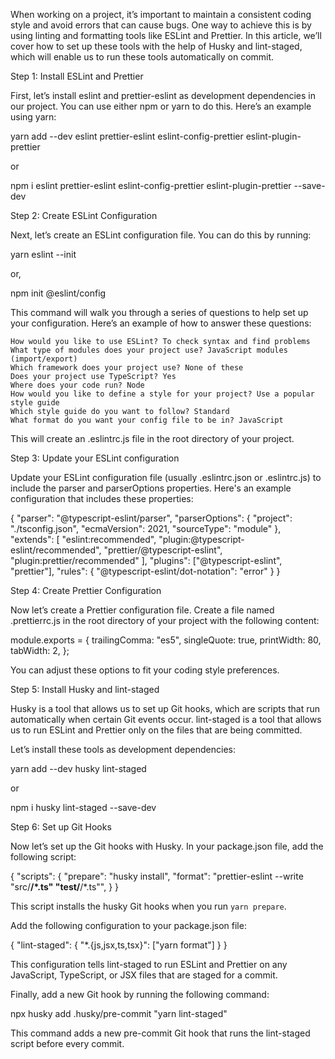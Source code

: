 When working on a project, it’s important to maintain a consistent coding style and avoid errors that can cause bugs. One way to achieve this is by using linting and formatting tools like ESLint and Prettier. In this article, we’ll cover how to set up these tools with the help of Husky and lint-staged, which will enable us to run these tools automatically on commit.

Step 1: Install ESLint and Prettier

First, let’s install eslint and prettier-eslint as development dependencies in our project. You can use either npm or yarn to do this. Here’s an example using yarn:

yarn add --dev eslint prettier-eslint eslint-config-prettier eslint-plugin-prettier

or

 npm i eslint prettier-eslint eslint-config-prettier eslint-plugin-prettier --save-dev

Step 2: Create ESLint Configuration

Next, let’s create an ESLint configuration file. You can do this by running:

yarn eslint --init

or,

npm init @eslint/config

This command will walk you through a series of questions to help set up your configuration. Here’s an example of how to answer these questions:

    How would you like to use ESLint? To check syntax and find problems
    What type of modules does your project use? JavaScript modules (import/export)
    Which framework does your project use? None of these
    Does your project use TypeScript? Yes
    Where does your code run? Node
    How would you like to define a style for your project? Use a popular style guide
    Which style guide do you want to follow? Standard
    What format do you want your config file to be in? JavaScript

This will create an .eslintrc.js file in the root directory of your project.

Step 3: Update your ESLint configuration

Update your ESLint configuration file (usually .eslintrc.json or .eslintrc.js) to include the parser and parserOptions properties. Here's an example configuration that includes these properties:

{
  "parser": "@typescript-eslint/parser",
  "parserOptions": {
    "project": "./tsconfig.json",
    "ecmaVersion": 2021,
    "sourceType": "module"
  },
  "extends": [
    "eslint:recommended",
    "plugin:@typescript-eslint/recommended",
    "prettier/@typescript-eslint",
    "plugin:prettier/recommended"
  ],
  "plugins": ["@typescript-eslint", "prettier"],
  "rules": {
    "@typescript-eslint/dot-notation": "error"
  }
}

Step 4: Create Prettier Configuration

Now let’s create a Prettier configuration file. Create a file named .prettierrc.js in the root directory of your project with the following content:

module.exports = {
  trailingComma: "es5",
  singleQuote: true,
  printWidth: 80,
  tabWidth: 2,
};

You can adjust these options to fit your coding style preferences.

Step 5: Install Husky and lint-staged

Husky is a tool that allows us to set up Git hooks, which are scripts that run automatically when certain Git events occur. lint-staged is a tool that allows us to run ESLint and Prettier only on the files that are being committed.

Let’s install these tools as development dependencies:

yarn add --dev husky lint-staged

or

npm i  husky lint-staged --save-dev

Step 6: Set up Git Hooks

Now let’s set up the Git hooks with Husky. In your package.json file, add the following script:

{
  "scripts": {
    "prepare": "husky install",
    "format": "prettier-eslint --write \"src/**/*.ts\" \"test/**/*.ts\"",
  }
}

This script installs the husky Git hooks when you run `yarn prepare`.

Add the following configuration to your package.json file:

{
  "lint-staged": {
    "*.{js,jsx,ts,tsx}": ["yarn format"]
  }
}

This configuration tells lint-staged to run ESLint and Prettier on any JavaScript, TypeScript, or JSX files that are staged for a commit.

Finally, add a new Git hook by running the following command:

npx husky add .husky/pre-commit "yarn lint-staged"

This command adds a new pre-commit Git hook that runs the lint-staged script before every commit.